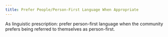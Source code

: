 ```yaml
---
title: Prefer People/Person-First Language When Appropriate
---
```


As linguistic prescription: prefer person-first language when the community
prefers being referred to themselves as person-first.

<!-- Mention the unique case of the Deaf Community -->
